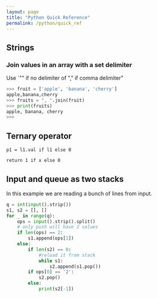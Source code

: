 ```yaml
---
layout: page
title: "Python Quick Reference"
permalink: /python/quick_ref
---
```


## Strings

### Join values in an array with a set delimiter

Use `"" if no delimiter of "," if comma delimiter"

```python
>>> fruit = ['apple', 'banana', 'cherry']
apple,banana,cherry
>>> fruits = ", ".join(fruit)
>>> print(fruits)
apple, banana, cherry
>>>
```

## Ternary operator

`p1 = l1.val if l1 else 0`

`return 1 if x else 0`

## Input and queue as two stacks

In this example we are reading a bunch of lines from input.

```python
q = int(input().strip())
s1, s2 = [], []
for _ in range(q):
    ops = input().strip().split()
    # only push will have 2 values
    if len(ops) == 2:
        s1.append(ops[1])
    else:
        if len(s2) == 0:
            #reload it from stack
            while s1:
                s2.append(s1.pop())
        if ops[0] == '2':
            s2.pop()
        else:
            print(s2[-1])
```

